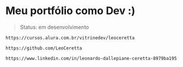 <h1> Meu portfólio como Dev :) </h1>

>  Status: em desenvolvimento

```
https://cursos.alura.com.br/vitrinedev/leoceretta
```
```
https://github.com/LeoCeretta
```
```
https://www.linkedin.com/in/leonardo-dallepiane-ceretta-8979ba195
```
